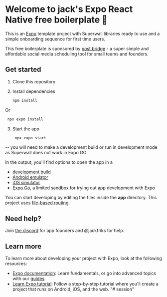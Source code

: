 # Welcome to jack's Expo React Native free boilerplate 👋

This is an [Expo](https://expo.dev) template project with Superwall libraries ready to use and a simple onboarding sequence for first time users.

This free boilerplate is sponsored by [post bridge](https://post-bridge.com) - a super simple and affordable social media scheduling tool for small teams and founders.

## Get started

1. Clone this repository 

2. Install dependencies

   ```bash
   npm install
   ```
Or 

  ```bash
   npx expo install
   ```

3. Start the app

   ```bash
    npx expo start
   ```
-- you will need to make a development build or run in development mode as Superwall does not work in Expo GO

In the output, you'll find options to open the app in a

- [development build](https://docs.expo.dev/develop/development-builds/introduction/)
- [Android emulator](https://docs.expo.dev/workflow/android-studio-emulator/)
- [iOS simulator](https://docs.expo.dev/workflow/ios-simulator/)
- [Expo Go](https://expo.dev/go), a limited sandbox for trying out app development with Expo

You can start developing by editing the files inside the **app** directory. This project uses [file-based routing](https://docs.expo.dev/router/introduction).

## Need help?

Join [the discord](https://discord.gg/XuT2V5GUkA) for app founders and @jackfriks for help.

## Learn more

To learn more about developing your project with Expo, look at the following resources:

- [Expo documentation](https://docs.expo.dev/): Learn fundamentals, or go into advanced topics with our [guides](https://docs.expo.dev/guides).
- [Learn Expo tutorial](https://docs.expo.dev/tutorial/introduction/): Follow a step-by-step tutorial where you'll create a project that runs on Android, iOS, and the web.
"# session" 
